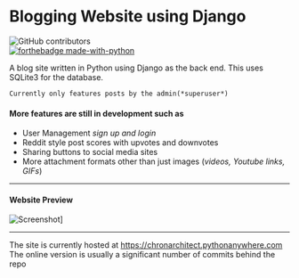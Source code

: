 # Blogging Website using Django

![GitHub contributors](https://img.shields.io/github/contributors/chronarchitect/django-unchained.svg?color=red&style=for-the-badge) <br/>
[![forthebadge made-with-python](http://ForTheBadge.com/images/badges/made-with-python.svg)](https://www.python.org/)

A blog site written in Python using Django as the back end.
This uses SQLite3 for the database.

```Currently only features posts by the admin(*superuser*)```

#### More features are still in development such as

- User Management *sign up and login*
- Reddit style post scores with upvotes and downvotes
- Sharing buttons to social media sites
- More attachment formats other than just images (*videos, Youtube links, GIFs*)

***

#### Website Preview
![Screenshot](/home/chronarchitect/Documents/django-unchained/media/Screen.png)]

***

The site is currently hosted at https://chronarchitect.pythonanywhere.com
The online version is usually a significant number of commits behind the repo
